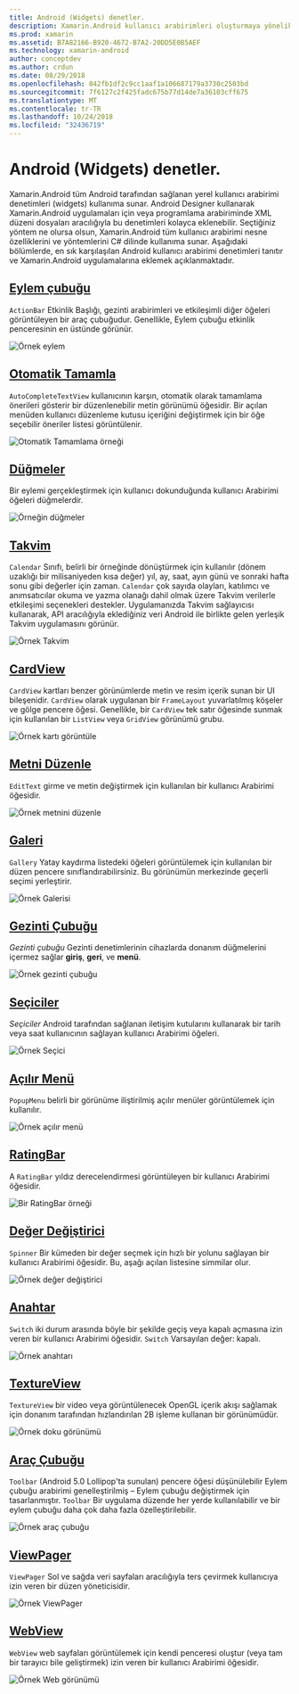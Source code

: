 ```yaml
---
title: Android (Widgets) denetler.
description: Xamarin.Android kullanıcı arabirimleri oluşturmaya yönelik yapı taşları
ms.prod: xamarin
ms.assetid: B7A82166-B920-4672-B7A2-20DD5E0B5AEF
ms.technology: xamarin-android
author: conceptdev
ms.author: crdun
ms.date: 08/29/2018
ms.openlocfilehash: 842fb1df2c9cc1aaf1a106687179a3730c2503bd
ms.sourcegitcommit: 7f6127c2f425fadc675b77d14de7a36103cff675
ms.translationtype: MT
ms.contentlocale: tr-TR
ms.lasthandoff: 10/24/2018
ms.locfileid: "32436719"
---
```

# <a name="android-controls-widgets"></a>Android (Widgets) denetler.

Xamarin.Android tüm Android tarafından sağlanan yerel kullanıcı arabirimi denetimleri (widgets) kullanıma sunar. Android Designer kullanarak Xamarin.Android uygulamaları için veya programlama arabiriminde XML düzeni dosyaları aracılığıyla bu denetimleri kolayca eklenebilir. Seçtiğiniz yöntem ne olursa olsun, Xamarin.Android tüm kullanıcı arabirimi nesne özelliklerini ve yöntemlerini C# dilinde kullanıma sunar. Aşağıdaki bölümlerde, en sık karşılaşılan Android kullanıcı arabirimi denetimleri tanıtır ve Xamarin.Android uygulamalarına eklemek açıklanmaktadır.

## <a name="action-barandroiduser-interfacecontrolsaction-barmd"></a>[Eylem çubuğu](~/android/user-interface/controls/action-bar.md) 

`ActionBar` Etkinlik Başlığı, gezinti arabirimleri ve etkileşimli diğer öğeleri görüntüleyen bir araç çubuğudur. Genellikle, Eylem çubuğu etkinlik penceresinin en üstünde görünür.

![Örnek eylem](images/action-bar.png)


## <a name="auto-completeandroiduser-interfacecontrolsauto-completemd"></a>[Otomatik Tamamla](~/android/user-interface/controls/auto-complete.md)

`AutoCompleteTextView` kullanıcının karşın, otomatik olarak tamamlama önerileri gösterir bir düzenlenebilir metin görünümü öğesidir. Bir açılan menüden kullanıcı düzenleme kutusu içeriğini değiştirmek için bir öğe seçebilir öneriler listesi görüntülenir.

![Otomatik Tamamlama örneği](images/auto-complete.png)


## <a name="buttonsandroiduser-interfacecontrolsbuttonsindexmd"></a>[Düğmeler](~/android/user-interface/controls/buttons/index.md)

Bir eylemi gerçekleştirmek için kullanıcı dokunduğunda kullanıcı Arabirimi öğeleri düğmelerdir.

![Örneğin düğmeler](images/buttons.png)


## <a name="calendarandroiduser-interfacecontrolscalendarmd"></a>[Takvim](~/android/user-interface/controls/calendar.md)

`Calendar` Sınıfı, belirli bir örneğinde dönüştürmek için kullanılır (dönem uzaklığı bir milisaniyeden kısa değer) yıl, ay, saat, ayın günü ve sonraki hafta sonu gibi değerler için zaman.
`Calendar` çok sayıda olayları, katılımcı ve anımsatıcılar okuma ve yazma olanağı dahil olmak üzere Takvim verilerle etkileşimi seçenekleri destekler. Uygulamanızda Takvim sağlayıcısı kullanarak, API aracılığıyla eklediğiniz veri Android ile birlikte gelen yerleşik Takvim uygulamasını görünür.

![Örnek Takvim](images/calendar.png)


## <a name="cardviewandroiduser-interfacecontrolscard-viewmd"></a>[CardView](~/android/user-interface/controls/card-view.md)

`CardView` kartları benzer görünümlerde metin ve resim içerik sunan bir UI bileşenidir. `CardView` olarak uygulanan bir `FrameLayout` yuvarlatılmış köşeler ve gölge pencere öğesi. Genellikle, bir `CardView` tek satır öğesinde sunmak için kullanılan bir `ListView` veya `GridView` görünümü grubu.

![Örnek kartı görüntüle](images/cardview.png)


## <a name="edit-textandroiduser-interfacecontrolsedit-textmd"></a>[Metni Düzenle](~/android/user-interface/controls/edit-text.md)

`EditText` girme ve metin değiştirmek için kullanılan bir kullanıcı Arabirimi öğesidir.

![Örnek metnini düzenle](images/edit-text.png)


## <a name="galleryandroiduser-interfacecontrolsgallerymd"></a>[Galeri](~/android/user-interface/controls/gallery.md)

`Gallery` Yatay kaydırma listedeki öğeleri görüntülemek için kullanılan bir düzen pencere sınıflandırabilirsiniz. Bu görünümün merkezinde geçerli seçimi yerleştirir.

![Örnek Galerisi](images/gallery.png)


## <a name="navigation-barandroiduser-interfacecontrolsnavigation-barmd"></a>[Gezinti Çubuğu](~/android/user-interface/controls/navigation-bar.md)

*Gezinti çubuğu* Gezinti denetimlerinin cihazlarda donanım düğmelerini içermez sağlar **giriş**, **geri**, ve **menü**.

![Örnek gezinti çubuğu](images/navigation-bar.png)


## <a name="pickersandroiduser-interfacecontrolspickersindexmd"></a>[Seçiciler](~/android/user-interface/controls/pickers/index.md)

*Seçiciler* Android tarafından sağlanan iletişim kutularını kullanarak bir tarih veya saat kullanıcının sağlayan kullanıcı Arabirimi öğeleri.

![Örnek Seçici](images/picker.png)


## <a name="popup-menuandroiduser-interfacecontrolspopup-menumd"></a>[Açılır Menü](~/android/user-interface/controls/popup-menu.md)

`PopupMenu` belirli bir görünüme iliştirilmiş açılır menüler görüntülemek için kullanılır.

![Örnek açılır menü](images/popup-menu.png)


## <a name="ratingbarandroiduser-interfacecontrolsratingbarmd"></a>[RatingBar](~/android/user-interface/controls/ratingbar.md)

A `RatingBar` yıldız derecelendirmesi görüntüleyen bir kullanıcı Arabirimi öğesidir.

![Bir RatingBar örneği](ratingbar-images/01-ratingbar.png)


## <a name="spinnerandroiduser-interfacecontrolsspinnermd"></a>[Değer Değiştirici](~/android/user-interface/controls/spinner.md)

`Spinner` Bir kümeden bir değer seçmek için hızlı bir yolunu sağlayan bir kullanıcı Arabirimi öğesidir. Bu, aşağı açılan listesine simmilar olur. 

![Örnek değer değiştirici](images/spinner.png)


## <a name="switchandroiduser-interfacecontrolsswitchmd"></a>[Anahtar](~/android/user-interface/controls/switch.md)

`Switch` iki durum arasında böyle bir şekilde geçiş veya kapalı açmasına izin veren bir kullanıcı Arabirimi öğesidir. `Switch` Varsayılan değer: kapalı.

![Örnek anahtarı](images/switch.png)


## <a name="textureviewandroiduser-interfacecontrolstexture-viewmd"></a>[TextureView](~/android/user-interface/controls/texture-view.md)

`TextureView` bir video veya görüntülenecek OpenGL içerik akışı sağlamak için donanım tarafından hızlandırılan 2B işleme kullanan bir görünümüdür.

![Örnek doku görünümü](images/texture-view.png)


## <a name="toolbarandroiduser-interfacecontrolstool-barindexmd"></a>[Araç Çubuğu](~/android/user-interface/controls/tool-bar/index.md)

`Toolbar` (Android 5.0 Lollipop'ta sunulan) pencere öğesi düşünülebilir Eylem çubuğu arabirimi genelleştirilmiş &ndash; Eylem çubuğu değiştirmek için tasarlanmıştır. `Toolbar` Bir uygulama düzende her yerde kullanılabilir ve bir eylem çubuğu daha çok daha fazla özelleştirilebilir.

![Örnek araç çubuğu](images/toolbar.png)


## <a name="viewpagerandroiduser-interfacecontrolsview-pagerindexmd"></a>[ViewPager](~/android/user-interface/controls/view-pager/index.md) 

`ViewPager` Sol ve sağda veri sayfaları aracılığıyla ters çevirmek kullanıcıya izin veren bir düzen yöneticisidir.

![Örnek ViewPager](images/viewpager.png)


## <a name="webviewandroiduser-interfacecontrolsweb-viewmd"></a>[WebView](~/android/user-interface/controls/web-view.md)

`WebView` web sayfaları görüntülemek için kendi penceresi oluştur (veya tam bir tarayıcı bile geliştirmek) izin veren bir kullanıcı Arabirimi öğesidir.

![Örnek Web görünümü](images/web-view.png)

